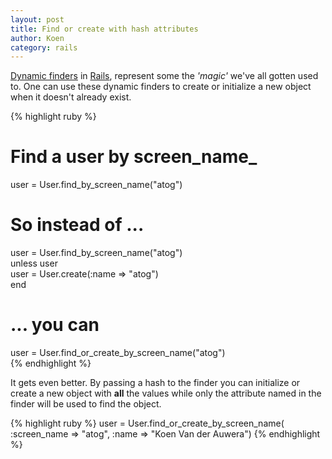 ```yaml
---
layout: post
title: Find or create with hash attributes
author: Koen
category: rails
---
```

[Dynamic finders](http://railscasts.com/episodes/2-dynamic-find-by-methods) in [Rails](http://rubyonrails.org/), represent some the _'magic'_ we've all gotten used to. One can use these dynamic finders to create or initialize a new object when it doesn't already exist.

{% highlight ruby %}
# Find a user by screen_name_
user = User.find_by_screen_name("atog")  

# So instead of ...
user = User.find_by_screen_name("atog")  
unless user  
  user = User.create(:name => "atog")  
end

# ... you can  
user = User.find_or_create_by_screen_name("atog")  
{% endhighlight %}

It gets even better. By passing a hash to the finder you can initialize or create a new object with **all** the values while only the attribute named in the finder will be used to find the object.

{% highlight ruby %}
user = User.find_or_create_by_screen_name(
		:screen_name => "atog", 
		:name => "Koen Van der Auwera")
{% endhighlight %}